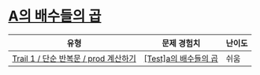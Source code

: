 # [A의 배수들의 곱](https://www.codetree.ai/trails/complete/curated-cards/test-product-of-multiples-of-a)

|유형|문제 경험치|난이도|
|---|---|---|
|[Trail 1 / 단순 반복문 / prod 계산하기](https://www.codetree.ai/trail-info/novice-low/)|[[Test]a의 배수들의 곱](https://www.codetree.ai/trails/complete/curated-cards/test-product-of-multiples-of-a/)|쉬움|

